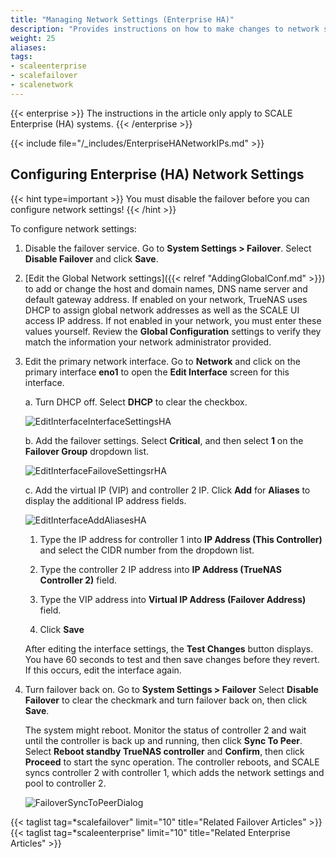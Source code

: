 ```yaml
---
title: "Managing Network Settings (Enterprise HA)"
description: "Provides instructions on how to make changes to network settings on SCALE Enterprise (HA) systems."
weight: 25
aliases:
tags:
- scaleenterprise
- scalefailover
- scalenetwork
---
```



{{< enterprise >}}
The instructions in the article only apply to SCALE Enterprise (HA) systems.
{{< /enterprise >}}

{{< include file="/_includes/EnterpriseHANetworkIPs.md" >}}

## Configuring Enterprise (HA) Network Settings
{{< hint type=important >}}
You must disable the failover before you can configure network settings!
{{< /hint >}}

To configure network settings:

1. Disable the failover service.
   Go to **System Settings > Failover**.
   Select **Disable Failover** and click **Save**.

2. [Edit the Global Network settings]({{< relref "AddingGlobalConf.md" >}}) to add or change the host and domain names, DNS name server and default gateway address. 
   If enabled on your network, TrueNAS uses DHCP to assign global network addresses as well as the SCALE UI access IP address. If not enabled in your network, you must enter these values yourself. 
   Review the **Global Configuration** settings to verify they match the information your network administrator provided.

3. Edit the primary network interface.
   Go to **Network** and click on the primary interface **eno1** to open the **Edit Interface** screen for this interface.

   a. Turn DHCP off. Select **DHCP** to clear the checkbox.
      
      ![EditInterfaceInterfaceSettingsHA](/images/SCALE/22.12/EditInterfaceInterfaceSettingsHA.png "Edit Network Interface Settings")

   b. Add the failover settings. Select **Critical**, and then select **1** on the **Failover Group** dropdown list.
   
      ![EditInterfaceFailoveSettingsrHA](/images/SCALE/22.12/EditInterfaceFailoveSettingsrHA.png "Edit Network Interface Failover Settings")

   c. Add the virtual IP (VIP) and controller 2 IP. Click **Add** for **Aliases** to display the additional IP address fields. 
      
      ![EditInterfaceAddAliasesHA](/images/SCALE/22.12/EditInterfaceAddAliasesHA.png "Edit Network Interface Add Alias IP Addresses")

      1. Type the IP address for controller 1 into **IP Address (This Controller)** and select the CIDR number from the dropdown list.

      2. Type the controller 2 IP address into **IP Address (TrueNAS Controller 2)** field.

      3. Type the VIP address into **Virtual IP Address (Failover Address)** field.

      4. Click **Save**

   After editing the interface settings, the **Test Changes** button displays. You have 60 seconds to test and then save changes before they revert. If this occurs, edit the interface again.

4. Turn failover back on. 
   Go to **System Settings > Failover**
   Select **Disable Failover** to clear the checkmark and turn failover back on, then click **Save**. 

   The system might reboot. Monitor the status of controller 2 and wait until the controller is back up and running, then click **Sync To Peer**. 
   Select **Reboot standby TrueNAS controller** and **Confirm**, then click **Proceed** to start the sync operation. The controller reboots, and SCALE syncs controller 2 with controller 1, which adds the network settings and pool to controller 2.

   ![FailoverSyncToPeerDialog](/images/SCALE/22.12/FailoverSyncToPeerDialog.png "Failover Sync To Peer")


{{< taglist tag=*scalefailover" limit="10" title="Related Failover Articles" >}}
{{< taglist tag=*scaleenterprise" limit="10" title="Related Enterprise Articles" >}}

